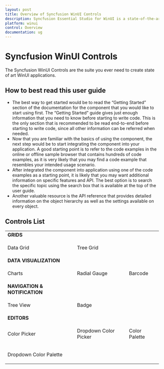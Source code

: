 ```yaml
---
layout: post
title: Overview of Syncfusion WinUI Controls
description: Syncfusion Essential Studio for WinUI is a state-of-the-art WinUI toolkit for developing Windows apps.
platform: winui
control: Overview
documentation: ug
---
```


# Syncfusion WinUI Controls

The Syncfusion WinUI Controls are the suite you ever need to create state of art WinUI applications.

## How to best read this user guide

* The best way to get started would be to read the “Getting Started” section of the documentation for the component that you would like to start using first. The “Getting Started” guide gives just enough information that you need to know before starting to write code. This is the only section that is recommended to be read end-to-end before starting to write code, since all other information can be referred when needed.
* Now that you are familiar with the basics of using the component, the next step would be to start integrating the component into your application. A good starting point is to refer to the code examples in the online or offline sample browser that contains hundreds of code examples, as it is very likely that you may find a code example that resembles your intended usage scenario.
* After integrated the component into application using one of the code examples as a starting point, it is likely that you may want additional information on specific features and API. The best option is to search the specific topic using the search box that is available at the top of the user guide.
* Another valuable resource is the API reference that provides detailed information on the object hierarchy as well as the settings available on every object.

## Controls List

<table>
    <tr>
        <td>
            <b>GRIDS</b>
        </td>
    </tr>
    <tr>
        <td>
            <p>Data Grid</p>
        </td>
        <td>
            <p>Tree Grid</p>
        </td>
    </tr>
    <tr>
        <td>
            <b>DATA VISUALIZATION</b>
        </td>
    </tr>
    <tr>
        <td>
            <p>Charts</p>
        </td>
        <td>
            <p>Radial Gauge</p>
        </td>
        <td>
            <p>Barcode</p>
        </td>
    </tr>
    </tr>
    <tr>
        <td>
            <b>NAVIGATION & NOTIFICATION</b>
        </td>
    </tr>
    <tr>
        <td>
            <p>Tree View</p>
        </td>
        <td>
            <p>Badge</p>
        </td>
    </tr>
    </tr>
    <tr>
        <td>
            <b>EDITORS</b>
        </td>
    </tr>
    <tr>
        <td>
            <p>Color Picker</p>
        </td>
        <td>
            <p>Dropdown Color Picker</p>
        </td>
        <td>
            <p>Color Palette</p>
        </td>
    </tr>
    <tr>
        <td>
            <p>Dropdown Color Palette</p>
        </td>
    </tr>
</table>

